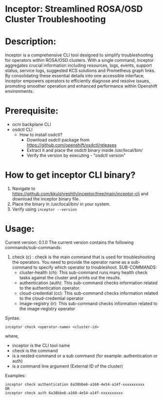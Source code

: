 # Inceptor: Streamlined ROSA/OSD Cluster Troubleshooting

# Description:
Inceptor is a comprehensive CLI tool designed to simplify troubleshooting for operators within ROSA/OSD clusters. With a single command, Inceptor aggregates crucial information including resources, logs, events, support status, service logs, suggested KCS solutions and Prometheus graph links. By consolidating these essential details into one accessible interface, Inceptor empowers operators to efficiently diagnose and resolve issues, promoting smoother operation and enhanced performance within Openshift environments.

# Prerequisite:
- ocm backplane CLI
- osdctl CLI
  - How to install osdctl?
    - Download osdctl package from https://github.com/openshift/osdctl/releases 
    - Extract it and place the osdctl binary inside /usr/local/bin/
    - Verify the version by executing - "osdctl version"

# How to get inceptor CLI binary?
1. Navigate to https://github.com/kkulshreshth/inceptor/tree/main/inceptor-cli and download the inceptor binary file.
2. Place the binary in /usr/local/bin/ in your system.
3. Verify using ```inceptor --version```

# Usage:
Current version: 0.1.0
The current version contains the following commands/sub-commands:
1. check (c) : check is the main command that is used for troubleshooting the operators. You need to provide the operator name as a sub-command to specify which operator to troubleshoot.
   SUB-COMMANDS: 
   - cluster-health (ch): This sub-command runs many health check tasks against the cluster and prints out the results.
   - authentication (auth): This sub-command checks information related to the authentication operator.
   - cloud-credential (cc): This sub-command checks information related to the cloud-credential operator
   - image-registry (ir): This sub-command checks information related to the image-registry operator

Syntax:
```
inceptor check <operator-name> <cluster-id>
```
where,
- inceptor is the CLI tool name
- check is the command
- <operator-name> is a nested-command or a sub command (for example: authentication or auth)
- <cluster-id> is a command line argument (External ID of the cluster)

Examples:
```
inceptor check authentication 6a38bbe6-a160-4e54-a14f-xxxxxxxxxx
OR
inceptor check auth 6a38bbe6-a160-4e54-a14f-xxxxxxxxxx
```
